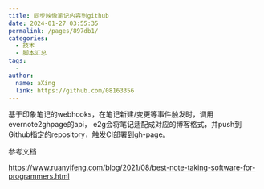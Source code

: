 ```yaml
---
title: 同步映像笔记内容到github
date: 2024-01-27 03:55:35
permalink: /pages/897db1/
categories:
  - 技术
  - 脚本汇总
tags:
  - 
author: 
  name: aXing
  link: https://github.com/08163356
---
```






基于印象笔记的webhooks，在笔记新建/变更等事件触发时，调用evernote2ghpage的api， e2g会将笔记适配成对应的博客格式，并push到Github指定的repository，触发CI部署到gh-page。



参考文档

https://www.ruanyifeng.com/blog/2021/08/best-note-taking-software-for-programmers.html

<!-- more -->
